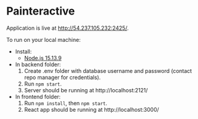 # Painteractive

Application is live at http://54.237.105.232:2425/.

To run on your local machine:

* Install:
    * [Node.js 15.13.9](https://nodejs.org/en/download/current/)
* In backend folder:
    1. Create .env folder with database username and password (contact repo manager for credentials).
    2. Run `npm start`.
    3. Server should be running at http://localhost:2121/
* In frontend folder:
    1. Run `npm install`, then `npm start`.
    2. React app should be running at http://localhost:3000/
